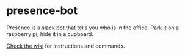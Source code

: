 # presence-bot

Presence is a slack bot that tells you who is in the office. Park it on a 
raspberry pi, hide it in a cupboard.

[Check the wiki](https://github.com/Denhac/presence-bot/wiki) for instructions and commands.
